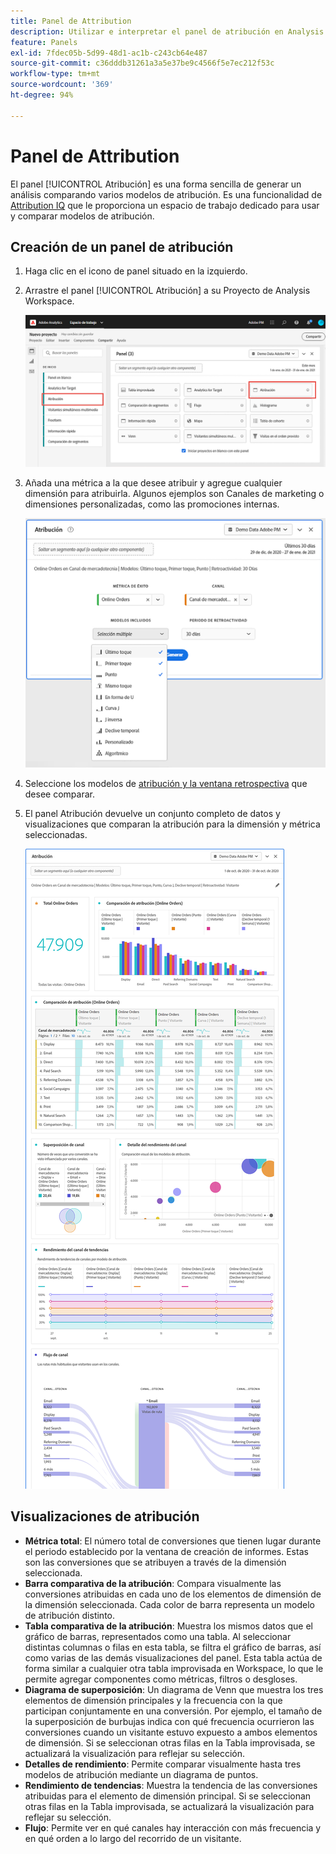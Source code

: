 ```yaml
---
title: Panel de Attribution
description: Utilizar e interpretar el panel de atribución en Analysis Workspace.
feature: Panels
exl-id: 7fdec05b-5d99-48d1-ac1b-c243cb64e487
source-git-commit: c36dddb31261a3a5e37be9c4566f5e7ec212f53c
workflow-type: tm+mt
source-wordcount: '369'
ht-degree: 94%

---
```


# Panel de Attribution

El panel [!UICONTROL Atribución] es una forma sencilla de generar un análisis comparando varios modelos de atribución. Es una funcionalidad de [Attribution IQ](../attribution/overview.md) que le proporciona un espacio de trabajo dedicado para usar y comparar modelos de atribución.

## Creación de un panel de atribución

1. Haga clic en el icono de panel situado en la izquierdo.
1. Arrastre el panel [!UICONTROL Atribución] a su Proyecto de Analysis Workspace.

   ![Nuevo panel de atribución](assets/Attribution_Panel_1.png)

1. Añada una métrica a la que desee atribuir y agregue cualquier dimensión para atribuirla. Algunos ejemplos son Canales de marketing o dimensiones personalizadas, como las promociones internas.

   ![Seleccionar dimensión y métrica](assets/attribution_panel2.png)

1. Seleccione los modelos de [atribución y la ventana retrospectiva](../attribution/models.md) que desee comparar.

1. El panel Atribución devuelve un conjunto completo de datos y visualizaciones que comparan la atribución para la dimensión y métrica seleccionadas.

   ![Visualizaciones de atribución](assets/attr_panel_vizs.png)

## Visualizaciones de atribución

* **Métrica total**: El número total de conversiones que tienen lugar durante el periodo establecido por la ventana de creación de informes. Estas son las conversiones que se atribuyen a través de la dimensión seleccionada.
* **Barra comparativa de la atribución**: Compara visualmente las conversiones atribuidas en cada uno de los elementos de dimensión de la dimensión seleccionada. Cada color de barra representa un modelo de atribución distinto.
* **Tabla comparativa de la atribución**: Muestra los mismos datos que el gráfico de barras, representados como una tabla. Al seleccionar distintas columnas o filas en esta tabla, se filtra el gráfico de barras, así como varias de las demás visualizaciones del panel. Esta tabla actúa de forma similar a cualquier otra tabla improvisada en Workspace, lo que le permite agregar componentes como métricas, filtros o desgloses.
* **Diagrama de superposición**: Un diagrama de Venn que muestra los tres elementos de dimensión principales y la frecuencia con la que participan conjuntamente en una conversión. Por ejemplo, el tamaño de la superposición de burbujas indica con qué frecuencia ocurrieron las conversiones cuando un visitante estuvo expuesto a ambos elementos de dimensión. Si se seleccionan otras filas en la Tabla improvisada, se actualizará la visualización para reflejar su selección.
* **Detalles de rendimiento**: Permite comparar visualmente hasta tres modelos de atribución mediante un diagrama de puntos.
* **Rendimiento de tendencias**: Muestra la tendencia de las conversiones atribuidas para el elemento de dimensión principal. Si se seleccionan otras filas en la Tabla improvisada, se actualizará la visualización para reflejar su selección.
* **Flujo**: Permite ver en qué canales hay interacción con más frecuencia y en qué orden a lo largo del recorrido de un visitante.
